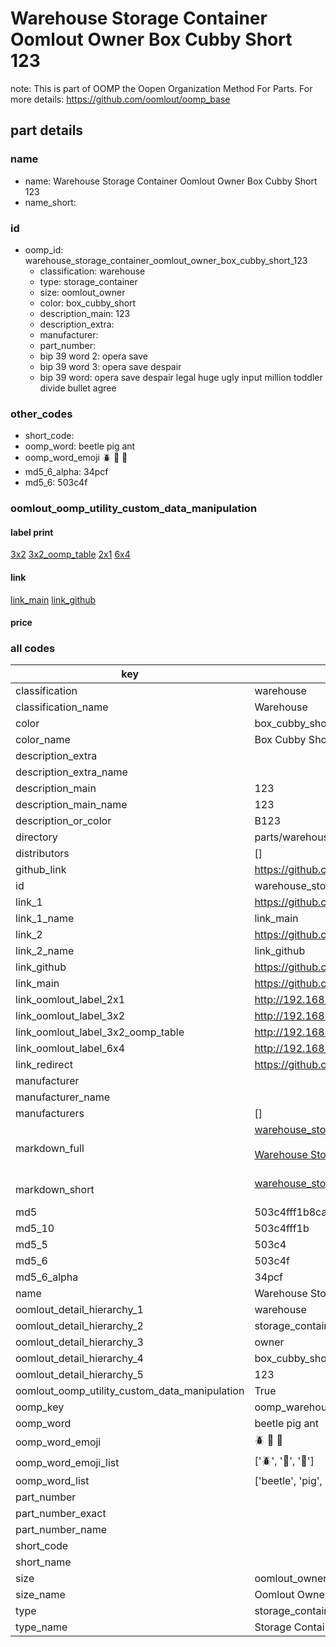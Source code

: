 # Warehouse Storage Container Oomlout Owner Box Cubby Short 123  

note: This is part of OOMP the Oopen Organization Method For Parts. For more details: https://github.com/oomlout/oomp_base

##  part details
  







### name
* name: Warehouse Storage Container Oomlout Owner Box Cubby Short 123
* name_short: 
### id
* oomp_id: warehouse_storage_container_oomlout_owner_box_cubby_short_123
  * classification: warehouse
  * type: storage_container
  * size: oomlout_owner
  * color: box_cubby_short
  * description_main: 123
  * description_extra: 
  * manufacturer: 
  * part_number: 
  * bip 39 word 2: opera save
  * bip 39 word 3: opera save despair
  * bip 39 word: opera save despair legal huge ugly input million toddler divide bullet agree

### other_codes
* short_code: 
* oomp_word: beetle pig ant
* oomp_word_emoji :beetle: :pig: :ant:
* md5_6_alpha: 34pcf
* md5_6: 503c4f






### oomlout_oomp_utility_custom_data_manipulation
#### label print
[3x2](http://192.168.1.245:1112/?label=oomp%2034pcf)
[3x2_oomp_table](http://192.168.1.108:1112/?label=oomp%2034pcf)
[2x1](http://192.168.1.242:1112/?label=oomp%2034pcf)
[6x4](http://192.168.1.55:1112/?label=oomp%2034pcf)    

#### link

[link_main](https://github.com/oomlout/oomlout_oomp_version_1_messy/tree/main/parts/warehouse_storage_container_oomlout_owner_box_cubby_short_123) [link_github](https://github.com/oomlout/oomlout_oomp_version_1_messy/tree/main/parts/warehouse_storage_container_oomlout_owner_box_cubby_short_123)                             

#### price







### all codes 
| key | value |  
| --- | --- |  
| classification | warehouse |  
| classification_name | Warehouse |  
| color | box_cubby_short |  
| color_name | Box Cubby Short |  
| description_extra |  |  
| description_extra_name |  |  
| description_main | 123 |  
| description_main_name | 123 |  
| description_or_color | B123 |  
| directory | parts/warehouse_storage_container_oomlout_owner_box_cubby_short_123 |  
| distributors | [] |  
| github_link | https://github.com/oomlout/oomlout_oomp_part_src/tree/main/parts/warehouse_storage_container_oomlout_owner_box_cubby_short_123 |  
| id | warehouse_storage_container_oomlout_owner_box_cubby_short_123 |  
| link_1 | https://github.com/oomlout/oomlout_oomp_version_1_messy/tree/main/parts/warehouse_storage_container_oomlout_owner_box_cubby_short_123 |  
| link_1_name | link_main |  
| link_2 | https://github.com/oomlout/oomlout_oomp_version_1_messy/tree/main/parts/warehouse_storage_container_oomlout_owner_box_cubby_short_123 |  
| link_2_name | link_github |  
| link_github | https://github.com/oomlout/oomlout_oomp_version_1_messy/tree/main/parts/warehouse_storage_container_oomlout_owner_box_cubby_short_123 |  
| link_main | https://github.com/oomlout/oomlout_oomp_version_1_messy/tree/main/parts/warehouse_storage_container_oomlout_owner_box_cubby_short_123 |  
| link_oomlout_label_2x1 | http://192.168.1.242:1112/?label=oomp%2034pcf |  
| link_oomlout_label_3x2 | http://192.168.1.245:1112/?label=oomp%2034pcf |  
| link_oomlout_label_3x2_oomp_table | http://192.168.1.108:1112/?label=oomp%2034pcf |  
| link_oomlout_label_6x4 | http://192.168.1.55:1112/?label=oomp%2034pcf |  
| link_redirect | https://github.com/oomlout/oomlout_oomp_version_1_messy/tree/main/parts/warehouse_storage_container_oomlout_owner_box_cubby_short_123 |  
| manufacturer |  |  
| manufacturer_name |  |  
| manufacturers | [] |  
| markdown_full | [warehouse_storage_container_oomlout_owner_box_cubby_short_123](none)<br>[](none)<br>[Warehouse Storage Container Oomlout Owner Box Cubby Short 123](none)<br><br> |  
| markdown_short | [warehouse_storage_container_oomlout_owner_box_cubby_short_123](none)<br><br> |  
| md5 | 503c4fff1b8cae97b03757f6782ff4da |  
| md5_10 | 503c4fff1b |  
| md5_5 | 503c4 |  
| md5_6 | 503c4f |  
| md5_6_alpha | 34pcf |  
| name | Warehouse Storage Container Oomlout Owner Box Cubby Short 123 |  
| oomlout_detail_hierarchy_1 | warehouse |  
| oomlout_detail_hierarchy_2 | storage_container |  
| oomlout_detail_hierarchy_3 | owner |  
| oomlout_detail_hierarchy_4 | box_cubby_short |  
| oomlout_detail_hierarchy_5 | 123 |  
| oomlout_oomp_utility_custom_data_manipulation | True |  
| oomp_key | oomp_warehouse_storage_container_oomlout_owner_box_cubby_short_123 |  
| oomp_word | beetle pig ant |  
| oomp_word_emoji | :beetle: :pig: :ant: |  
| oomp_word_emoji_list | [':beetle:', ':pig:', ':ant:'] |  
| oomp_word_list | ['beetle', 'pig', 'ant'] |  
| part_number |  |  
| part_number_exact |  |  
| part_number_name |  |  
| short_code |  |  
| short_name |  |  
| size | oomlout_owner |  
| size_name | Oomlout Owner |  
| type | storage_container |  
| type_name | Storage Container |  
